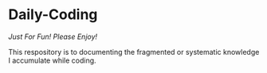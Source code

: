 # Daily-Coding

*Just For Fun! Please Enjoy!*

This respository is to documenting the fragmented or systematic knowledge I accumulate while coding.